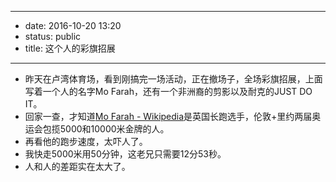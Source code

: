 - --
- date: 2016-10-20 13:20
- status: public
- title: 这个人的彩旗招展
- --
- 昨天在卢湾体育场，看到刚搞完一场活动，正在撤场子，全场彩旗招展，上面写着一个人的名字Mo Farah，还有一个非洲裔的剪影以及耐克的JUST DO IT。
- 回家一查，才知道[Mo Farah - Wikipedia](https://en.wikipedia.org/wiki/Mo_Farah)是英国长跑选手，伦敦+里约两届奥运会包揽5000和10000米金牌的人。
- 再看他的跑步速度，太吓人了。
- 我快走5000米用50分钟，这老兄只需要12分53秒。
- 人和人的差距实在太大了。
